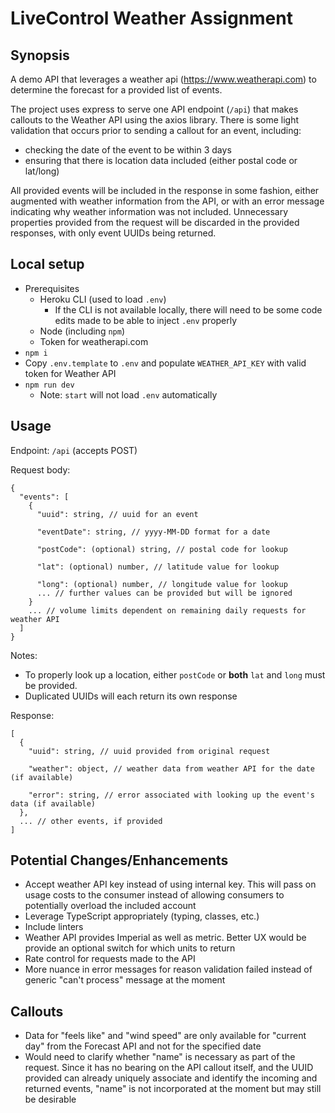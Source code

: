 # LiveControl Weather Assignment

## Synopsis
A demo API that leverages a weather api (https://www.weatherapi.com) to determine the forecast for a provided list of events.

The project uses express to serve one API endpoint (`/api`) that makes callouts to the Weather API using the axios library. There is some light validation that occurs prior to sending a callout for an event, including:
- checking the date of the event to be within 3 days
- ensuring that there is location data included (either postal code or lat/long)

All provided events will be included in the response in some fashion, either augmented with weather information from the API, or with an error message indicating why weather information was not included. Unnecessary properties provided from the request will be discarded in the provided responses, with only event UUIDs being returned.

## Local setup
- Prerequisites
  - Heroku CLI (used to load `.env`)
    - If the CLI is not available locally, there will need to be some code edits made to be able to inject `.env` properly
  - Node (including `npm`)
  - Token for weatherapi.com
- ```npm i```
- Copy `.env.template` to `.env` and populate `WEATHER_API_KEY` with valid token for Weather API
- `npm run dev`
  - Note: `start` will not load `.env` automatically

## Usage
Endpoint: `/api` (accepts POST)

Request body:
```
{
  "events": [
    {
      "uuid": string, // uuid for an event

      "eventDate": string, // yyyy-MM-DD format for a date

      "postCode": (optional) string, // postal code for lookup

      "lat": (optional) number, // latitude value for lookup

      "long": (optional) number, // longitude value for lookup
      ... // further values can be provided but will be ignored
    }
    ... // volume limits dependent on remaining daily requests for weather API
  ]
}
```
Notes:
- To properly look up a location, either `postCode` or __both__ `lat` and `long` must be provided.
- Duplicated UUIDs will each return its own response


Response:
```
[
  {
    "uuid": string, // uuid provided from original request

    "weather": object, // weather data from weather API for the date (if available)

    "error": string, // error associated with looking up the event's data (if available)
  },
  ... // other events, if provided
]
```

## Potential Changes/Enhancements
- Accept weather API key instead of using internal key. This will pass on usage costs to the consumer instead of allowing consumers to potentially overload the included account
- Leverage TypeScript appropriately (typing, classes, etc.)
- Include linters
- Weather API provides Imperial as well as metric. Better UX would be provide an optional switch for which units to return
- Rate control for requests made to the API
- More nuance in error messages for reason validation failed instead of generic "can't process" message at the moment

## Callouts
- Data for "feels like" and "wind speed" are only available for "current day" from the Forecast API and not for the specified date
- Would need to clarify whether "name" is necessary as part of the request. Since it has no bearing on the API callout itself, and the UUID provided can already uniquely associate and identify the incoming and returned events, "name" is not incorporated at the moment but may still be desirable